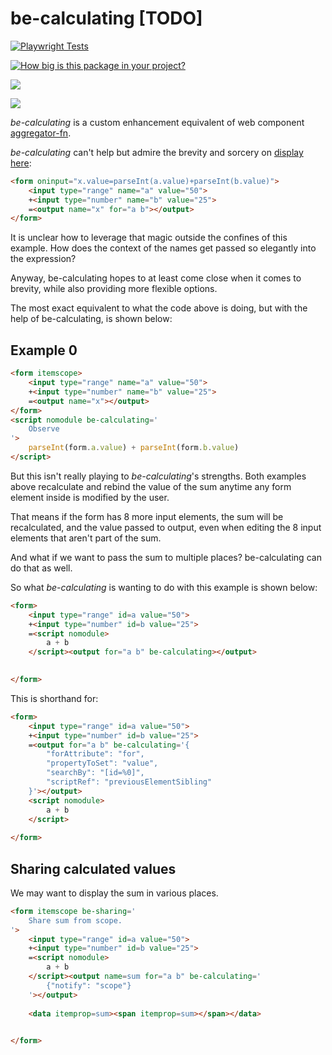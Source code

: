 # be-calculating [TODO]

[![Playwright Tests](https://github.com/bahrus/be-calculating/actions/workflows/CI.yml/badge.svg?branch=baseline)](https://github.com/bahrus/be-calculating/actions/workflows/CI.yml)

[![How big is this package in your project?](https://img.shields.io/bundlephobia/minzip/be-calculating?style=for-the-badge)](https://bundlephobia.com/result?p=be-calculating)

<img src="http://img.badgesize.io/https://cdn.jsdelivr.net/npm/be-calculating?compression=gzip">

<a href="https://nodei.co/npm/be-calculating/"><img src="https://nodei.co/npm/be-calculating.png"></a>

*be-calculating* is a custom enhancement equivalent of web component [aggregator-fn](https://github.com/bahrus/aggregator-fn).

*be-calculating* can't help but admire the brevity and sorcery on [display here](https://developer.mozilla.org/en-US/docs/Web/HTML/Element/output):

```html
<form oninput="x.value=parseInt(a.value)+parseInt(b.value)">
    <input type="range" name="a" value="50">
    +<input type="number" name="b" value="25">
    =<output name="x" for="a b"></output>
</form>
```


It is unclear how to leverage that magic outside the confines of this example. How does the context of the names get passed so elegantly into the expression?

Anyway, be-calculating hopes to at least come close when it comes to brevity, while also providing more flexible options.

The most exact equivalent to what the code above is doing, but with the help of be-calculating, is shown below:

## Example 0

```html
<form itemscope>
    <input type="range" name="a" value="50">
    +<input type="number" name="b" value="25">
    =<output name="x"></output>
</form>
<script nomodule be-calculating='
    Observe 
'>
    parseInt(form.a.value) + parseInt(form.b.value)
</script>
```

But this isn't really playing to *be-calculating*'s strengths.  Both examples above recalculate and rebind the value of the sum anytime any form element inside is modified by the user.

That means if the form has 8 more input elements, the sum will be recalculated, and the value passed to output, even when editing the 8 input elements that aren't part of the sum.

And what if we want to pass the sum to multiple places?  be-calculating can do that as well.

So what *be-calculating* is wanting to do with this example is shown below:

```html
<form>
    <input type="range" id=a value="50">
    +<input type="number" id=b value="25">
    =<script nomodule>
        a + b
    </script><output for="a b" be-calculating></output>

    
</form>
```

This is shorthand for:

```html
<form>
    <input type="range" id=a value="50">
    +<input type="number" id=b value="25">
    =<output for="a b" be-calculating='{
        "forAttribute": "for",
        "propertyToSet": "value",
        "searchBy": "[id=%0]",
        "scriptRef": "previousElementSibling"
    }'></output>
    <script nomodule>
        a + b
    </script>
    
</form>
```

## Sharing calculated values

We may want to display the sum in various places.

```html
<form itemscope be-sharing='
    Share sum from scope.
'>
    <input type="range" id=a value="50">
    +<input type="number" id=b value="25">
    =<script nomodule>
        a + b
    </script><output name=sum for="a b" be-calculating='
        {"notify": "scope"}
    '></output>
        
    <data itemprop=sum><span itemprop=sum></span></data>

    
</form>
```

